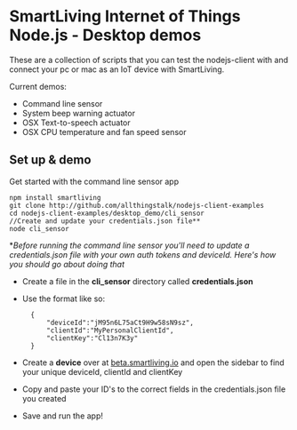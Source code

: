 # SmartLiving Internet of Things Node.js  - Desktop demos

These are a collection of scripts that you can test the nodejs-client with and connect your pc or mac as an IoT device with SmartLiving.

Current demos:

- Command line sensor
- System beep warning actuator
- OSX Text-to-speech actuator 
- OSX CPU temperature and fan speed sensor
	
## Set up & demo
Get started with the command line sensor app

	npm install smartliving
	git clone http://github.com/allthingstalk/nodejs-client-examples
	cd nodejs-client-examples/desktop_demo/cli_sensor
	//Create and update your credentials.json file**
	node cli_sensor

**Before running the command line sensor you'll need to update a credentials.json file with your own auth tokens and deviceId. Here's how you should go about doing that*

- Create a file in the **cli_sensor** directory called **credentials.json**
- Use the format like so:
	
		{
   		 	"deviceId":"jM95n6L75aCt9H9w58sN9sz",
   			"clientId":"MyPersonalClientId",
   			"clientKey":"Cl13n7K3y"
		}

- Create a **device** over at [beta.smartliving.io](http://beta.smartliving.io) and open the sidebar to find your unique deviceId, clientId and clientKey
- Copy and paste your ID's to the correct fields in the credentials.json file you created
- Save and run the app!